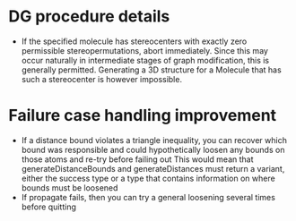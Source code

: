 # DG procedure details

- If the specified molecule has stereocenters with exactly zero permissible
  stereopermutations, abort immediately. Since this may occur naturally in
  intermediate stages of graph modification, this is generally permitted.
  Generating a 3D structure for a Molecule that has such a stereocenter is
  however impossible.

# Failure case handling improvement
- If a distance bound violates a triangle inequality, you can recover which
  bound was responsible and could hypothetically loosen any bounds on those
  atoms and re-try before failing out
  This would mean that generateDistanceBounds and generateDistances must return
  a variant, either the success type or a type that contains information on
  where bounds must be loosened
- If propagate fails, then you can try a general loosening several times before
  quitting
